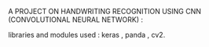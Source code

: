 A PROJECT ON HANDWRITING RECOGNITION USING CNN (CONVOLUTIONAL NEURAL NETWORK) :

libraries and modules used : keras , panda , cv2. 
